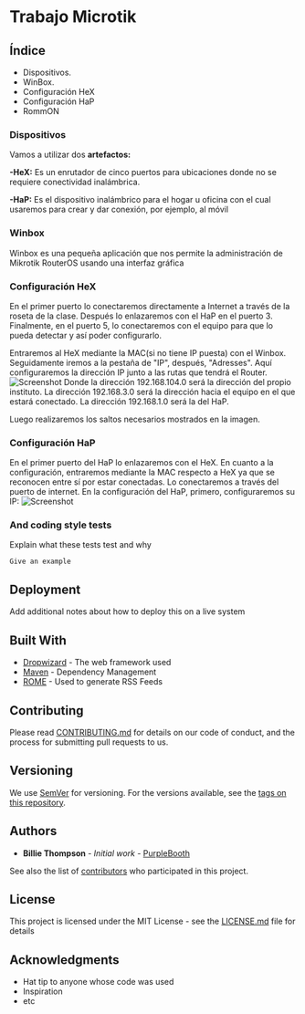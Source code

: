 # Trabajo Microtik

## Índice

<ul>
  
<li type="disc">Dispositivos.</li>

<li type="disc">WinBox.</li>

<li type="disc">Configuración HeX</li>

<li type="disc">Configuración HaP</li>

<li type="disc">RommON</li>

</ul>

### Dispositivos

Vamos a utilizar dos **artefactos:**

**-HeX:** Es un enrutador de cinco puertos para ubicaciones donde no se requiere conectividad inalámbrica.

**-HaP:** Es el dispositivo inalámbrico para el hogar u oficina con el cual usaremos para crear y dar conexión, por ejemplo, al móvil

### Winbox

Winbox es una pequeña aplicación que nos permite la administración de Mikrotik RouterOS usando una interfaz gráfica

### Configuración HeX
En el primer puerto  lo conectaremos directamente a Internet a través de la roseta de la clase. Después lo enlazaremos con el HaP en el puerto 3. Finalmente, en el puerto 5, lo conectaremos con el equipo para que lo pueda detectar y así poder configurarlo.

Entraremos al HeX mediante la MAC(si no tiene IP puesta) con el Winbox.
Seguidamente iremos a la pestaña de "IP", después, "Adresses". Aquí configuraremos la dirección IP junto a las rutas que tendrá el Router. 
![Screenshot](https://i.ibb.co/0YC4G5b/HEX-IP-Y-ROUTE.png)
Donde la dirección 192.168.104.0 será la dirección del propio instituto.
La dirección 192.168.3.0 será la dirección hacia el equipo en el que estará conectado.
La dirección 192.168.1.0 será la del HaP.

Luego realizaremos los saltos necesarios mostrados en la imagen.

### Configuración HaP
En el primer puerto del HaP lo enlazaremos con el HeX.
En cuanto a la configuración, entraremos mediante la MAC respecto a HeX ya que se reconocen entre sí por estar conectadas.
Lo conectaremos a través del puerto de internet.
En la configuración del HaP, primero, configuraremos su IP:
![Screenshot](https://i.ibb.co/HKqRTcF/HAP-IP.png)


### And coding style tests

Explain what these tests test and why

```
Give an example
```

## Deployment

Add additional notes about how to deploy this on a live system

## Built With

* [Dropwizard](http://www.dropwizard.io/1.0.2/docs/) - The web framework used
* [Maven](https://maven.apache.org/) - Dependency Management
* [ROME](https://rometools.github.io/rome/) - Used to generate RSS Feeds

## Contributing

Please read [CONTRIBUTING.md](https://gist.github.com/PurpleBooth/b24679402957c63ec426) for details on our code of conduct, and the process for submitting pull requests to us.

## Versioning

We use [SemVer](http://semver.org/) for versioning. For the versions available, see the [tags on this repository](https://github.com/your/project/tags). 

## Authors

* **Billie Thompson** - *Initial work* - [PurpleBooth](https://github.com/PurpleBooth)

See also the list of [contributors](https://github.com/your/project/contributors) who participated in this project.

## License

This project is licensed under the MIT License - see the [LICENSE.md](LICENSE.md) file for details

## Acknowledgments

* Hat tip to anyone whose code was used
* Inspiration
* etc


